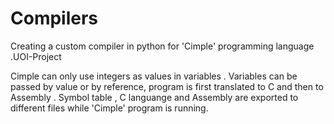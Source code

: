 # Compilers
Creating a custom compiler in python for 'Cimple' programming language .UOI-Project

Cimple can only use integers as values in variables .
Variables can be passed by value or by reference, program is first translated to C and then to Assembly .
Symbol table , C languange and Assembly are exported to different files while 'Cimple' program is running.
